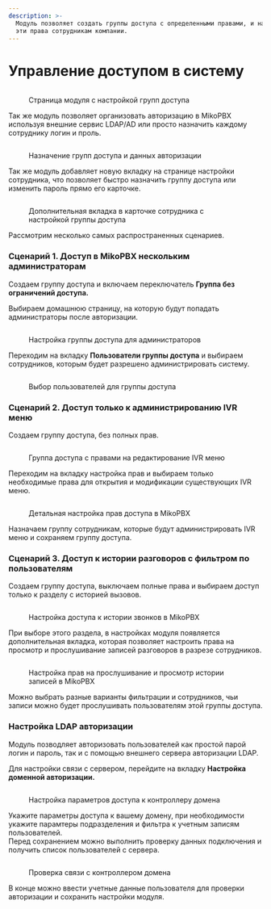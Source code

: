 ```yaml
---
description: >-
  Модуль позволяет создать группы доступа с определенными правами, и назначить
  эти права сотрудникам компании.
---
```


# Управление доступом в систему

<figure><img src="../../.gitbook/assets/All-groups-index.png" alt=""><figcaption><p>Страница модуля с настройкой групп доступа</p></figcaption></figure>

Так же модуль позволяет организовать авторизацию в MikoPBX используя внешние сервис LDAP/AD или просто назначить каждому сотруднику логин и проль.

<figure><img src="../../.gitbook/assets/Users management.png" alt=""><figcaption><p>Назначение групп доступа и данных авторизации</p></figcaption></figure>

Так же модуль добавляет новую вкладку на странице настройки сотрудника, что позволяет быстро назначить группу доступа или изменить пароль прямо его карточке.

<figure><img src="../../.gitbook/assets/ManageAccessOnUsersTab.png" alt=""><figcaption><p>Дополнительная вкладка в карточке сотрудника с настройкой группы доступа</p></figcaption></figure>

Рассмотрим несколько самых распространенных сценариев.

### Сценарий 1.  Доступ в MikoPBX нескольким администраторам

Создаем группу доступа и включаем переключатель **Группа без ограничений доступа.**

Выбираем домашнюю страницу, на которую будут попадать администраторы после авторизации.

<figure><img src="../../.gitbook/assets/full-access.png" alt=""><figcaption><p>Настройка группы доступа для администраторов</p></figcaption></figure>

Переходим на вкладку **Пользователи группы доступа** и выбираем сотрудников, которым будет разрешено администрировать систему.

<figure><img src="../../.gitbook/assets/users-management.png" alt=""><figcaption><p>Выбор пользователей для группы доступа</p></figcaption></figure>

### Сценарий 2. Доступ только к администрированию IVR меню

Создаем группу доступа, без полных прав.

<figure><img src="../../.gitbook/assets/main-page-only-ivr.png" alt=""><figcaption><p>Группа доступа с правами на  редактирование IVR меню</p></figcaption></figure>

Переходим на вкладку настройка прав и выбираем только необходимые права для открытия и модификации существующих IVR меню.

<figure><img src="../../.gitbook/assets/rights-control.png" alt=""><figcaption><p>Детальная настройка прав доступа в MikoPBX</p></figcaption></figure>

Назначаем группу сотрудникам, которые будут администрировать IVR меню и сохраняем группу доступа.

### Сценарий 3. Доступ к истории разговоров с фильтром по пользователям

Создаем группу доступа, выключаем полные права и выбираем доступ только к разделу с историей вызовов.

<figure><img src="../../.gitbook/assets/Screenshot 2023-07-31 at 12.20.59.png" alt=""><figcaption><p>Настройка доступа к истории звонков в MikoPBX</p></figcaption></figure>

При выборе этого раздела, в настройках модуля появляется дополнительная вкладка, которая позволяет настроить права на просмотр и прослушивание записей разговоров в разрезе сотрудников.

<figure><img src="../../.gitbook/assets/CDR-filter.png" alt=""><figcaption><p>Настройка прав на прослушивание и просмотр истории записей в MikoPBX</p></figcaption></figure>

Можно выбрать разные варианты фильтрации и сотрудников, чьи записи можно будет прослушивать пользователям этой группы доступа.



### Настройка LDAP авторизации

Модуль позводляет авторизовать пользователей как простой парой логин и пароль, так и с помощью внешнего сервера авторизации LDAP.

Для настройки связи с сервером, перейдите на вкладку **Настройка доменной авторизации.**

<figure><img src="../../.gitbook/assets/LDAPSettings.png" alt=""><figcaption><p>Настройка параметров доступа к контроллеру домена</p></figcaption></figure>

Укажите параметры доступа к вашему домену, при необходимости укажите парамтеры подразделения и фильтра к учетным записям пользователей. \
Перед сохранением можно выполнить проверку данных подключения и получить список пользователей с сервера.

<figure><img src="../../.gitbook/assets/TestLdapLogin.png" alt=""><figcaption><p>Проверка связи с контроллером домена</p></figcaption></figure>

В конце можно ввести учетные данные пользователя для проверки авторизации и сохранить настройки модуля.
